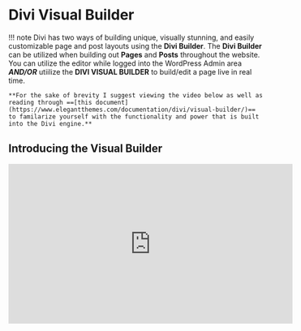 # Divi Visual Builder

!!! note
 	Divi has two ways of building unique, visually stunning, and easily customizable page and post layouts using the **Divi Builder**. The **Divi Builder** can be utilized when building out **Pages** and **Posts** throughout the website. You can utilize the editor while logged into the WordPress Admin area _**AND/OR**_ utiilize the **DIVI VISUAL BUILDER** to build/edit a page live in real time. 

 	**For the sake of brevity I suggest viewing the video below as well as reading through ==[this document](https://www.elegantthemes.com/documentation/divi/visual-builder/)== to familarize yourself with the functionality and power that is built into the Divi engine.**

## Introducing the Visual Builder
<iframe width="560" height="315" src="https://www.youtube.com/embed/T-Oe01_J62c?rel=0" frameborder="0" allow="autoplay; encrypted-media" allowfullscreen></iframe>


